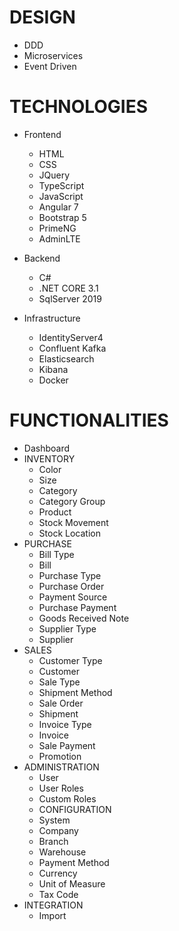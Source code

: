 # DESIGN
- DDD
- Microservices
- Event Driven


# TECHNOLOGIES
- Frontend
  - HTML
  - CSS
  - JQuery
  - TypeScript
  - JavaScript
  - Angular 7
  - Bootstrap 5
  - PrimeNG
  - AdminLTE

- Backend
  - C#
  - .NET CORE 3.1
  - SqlServer 2019

- Infrastructure
  - IdentityServer4
  - Confluent Kafka
  - Elasticsearch
  - Kibana
  - Docker


# FUNCTIONALITIES
  - Dashboard
- INVENTORY
  - Color
  - Size
  - Category
  - Category Group
  - Product
  - Stock Movement
  - Stock Location
- PURCHASE
  - Bill Type
  - Bill
  - Purchase Type
  - Purchase Order
  - Payment Source
  - Purchase Payment
  - Goods Received Note
  - Supplier Type
  - Supplier
- SALES
  - Customer Type
  - Customer
  - Sale Type
  - Shipment Method
  - Sale Order
  - Shipment
  - Invoice Type
  - Invoice
  - Sale Payment
  - Promotion
- ADMINISTRATION
  - User
  - User Roles
  - Custom Roles
  - CONFIGURATION
  - System
  - Company
  - Branch
  - Warehouse
  - Payment Method
  - Currency
  - Unit of Measure
  - Tax Code
- INTEGRATION
  - Import
